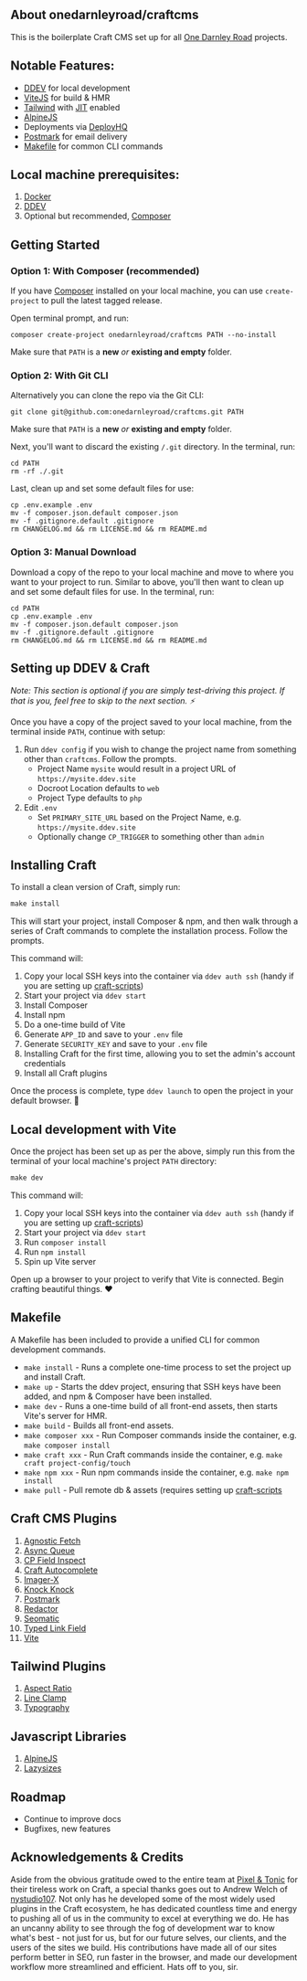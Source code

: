 ## About onedarnleyroad/craftcms

This is the boilerplate Craft CMS set up for all [One Darnley Road](https://www.onedarnleyroad.com/) projects.

## Notable Features:

- [DDEV](https://ddev.readthedocs.io/) for local development
- [ViteJS](https://vitejs.dev/) for build & HMR
- [Tailwind](https://tailwindcss.com) with [JIT](https://tailwindcss.com/docs/just-in-time-mode) enabled
- [AlpineJS](https://alpinejs.dev/)
- Deployments via [DeployHQ](https://www.deployhq.com/)
- [Postmark](https://postmarkapp.com/) for email delivery
- [Makefile](https://www.gnu.org/software/make/manual/make.html) for common CLI commands

## Local machine prerequisites:

1. [Docker](https://www.docker.com/)
2. [DDEV](https://ddev.readthedocs.io/)
3. Optional but recommended, [Composer](https://getcomposer.org/)

## Getting Started

### Option 1: With Composer (recommended)

If you have [Composer](https://getcomposer.org/) installed on your local machine,
you can use `create-project` to pull the latest tagged release.

Open terminal prompt, and run:

```
composer create-project onedarnleyroad/craftcms PATH --no-install
```

Make sure that `PATH` is a **new** _or_ **existing and empty** folder.

### Option 2: With Git CLI

Alternatively you can clone the repo via the Git CLI:

```
git clone git@github.com:onedarnleyroad/craftcms.git PATH
```

Make sure that `PATH` is a **new** _or_ **existing and empty** folder.

Next, you'll want to discard the existing `/.git` directory. In the terminal, run:

```
cd PATH
rm -rf ./.git
```

Last, clean up and set some default files for use:

```
cp .env.example .env
mv -f composer.json.default composer.json
mv -f .gitignore.default .gitignore
rm CHANGELOG.md && rm LICENSE.md && rm README.md
```

### Option 3: Manual Download

Download a copy of the repo to your local machine and move to where you want to your project to run. Similar to above, you'll then want to clean up and set some default files for use. In the terminal, run:

```
cd PATH
cp .env.example .env
mv -f composer.json.default composer.json
mv -f .gitignore.default .gitignore
rm CHANGELOG.md && rm LICENSE.md && rm README.md
```

## Setting up DDEV & Craft

_Note: This section is optional if you are simply test-driving this project. If that is you, feel free to skip to the next section. ⚡_

Once you have a copy of the project saved to your local machine, from the terminal inside `PATH`, continue with setup:

1. Run `ddev config` if you wish to change the project name from something other than `craftcms`. Follow the prompts.
   - Project Name `mysite` would result in a project URL of `https://mysite.ddev.site`
   - Docroot Location defaults to `web`
   - Project Type defaults to `php`
2. Edit `.env`
   - Set `PRIMARY_SITE_URL` based on the Project Name, e.g. `https://mysite.ddev.site`
   - Optionally change `CP_TRIGGER` to something other than `admin`
   
## Installing Craft

To install a clean version of Craft, simply run:

```makefile
make install
```

This will start your project, install Composer & npm, and then walk through a series of Craft commands to complete the installation process. Follow the prompts.

This command will:

1. Copy your local SSH keys into the container via `ddev auth ssh` (handy if you are setting up [craft-scripts](https://github.com/nystudio107/craft-scripts/))
2. Start your project via `ddev start`
3. Install Composer
4. Install npm
5. Do a one-time build of Vite
6. Generate `APP_ID` and save to your `.env` file
7. Generate `SECURITY_KEY` and save to your `.env` file
8. Installing Craft for the first time, allowing you to set the admin's account credentials
9. Install all Craft plugins

Once the process is complete, type `ddev launch` to open the project in your default browser. 🚀

## Local development with Vite

Once the project has been set up as per the above, simply run this from the terminal of your local machine's project `PATH` directory:

```makefile
make dev
```

This command will:

1. Copy your local SSH keys into the container via `ddev auth ssh` (handy if you are setting up [craft-scripts](https://github.com/nystudio107/craft-scripts/))
2. Start your project via `ddev start`
3. Run `composer install`
4. Run `npm install`
5. Spin up Vite server

Open up a browser to your project to verify that Vite is connected. Begin crafting beautiful things. ❤️

## Makefile

A Makefile has been included to provide a unified CLI for common development commands.

- `make install` - Runs a complete one-time process to set the project up and install Craft.
- `make up` - Starts the ddev project, ensuring that SSH keys have been added, and npm & Composer have been installed.
- `make dev` - Runs a one-time build of all front-end assets, then starts Vite's server for HMR.
- `make build` - Builds all front-end assets.
- `make composer xxx` - Run Composer commands inside the container, e.g. `make composer install`
- `make craft xxx` - Run Craft commands inside the container, e.g. `make craft project-config/touch`
- `make npm xxx` - Run npm commands inside the container, e.g. `make npm install`
- `make pull` - Pull remote db & assets (requires setting up [craft-scripts](https://github.com/nystudio107/craft-scripts/)

## Craft CMS Plugins

1. [Agnostic Fetch](https://plugins.craftcms.com/agnostic-fetch)
2. [Async Queue](https://plugins.craftcms.com/async-queue)
3. [CP Field Inspect](https://plugins.craftcms.com/cp-field-inspect)
4. [Craft Autocomplete](https://github.com/nystudio107/craft-autocomplete)
5. [Imager-X](https://imager-x.spacecat.ninja/)
6. [Knock Knock](https://plugins.craftcms.com/knock-knock)
7. [Postmark](https://plugins.craftcms.com/postmark)
8. [Redactor](https://plugins.craftcms.com/redactor)
9. [Seomatic](https://nystudio107.com/docs/seomatic/)
10. [Typed Link Field](https://plugins.craftcms.com/typedlinkfield)
11. [Vite](https://github.com/nystudio107/craft-vite)

## Tailwind Plugins

1. [Aspect Ratio](https://github.com/tailwindlabs/tailwindcss-aspect-ratio)
1. [Line Clamp](https://github.com/tailwindlabs/tailwindcss-line-clamp)
1. [Typography](https://github.com/tailwindlabs/tailwindcss-typography)

## Javascript Libraries

1. [AlpineJS](https://alpinejs.dev/)
1. [Lazysizes](https://afarkas.github.io/lazysizes/)

## Roadmap

- Continue to improve docs
- Bugfixes, new features

## Acknowledgements & Credits

Aside from the obvious gratitude owed to the entire team at [Pixel & Tonic](https://pixelandtonic.com/) for their tireless work on Craft, a special thanks goes out to Andrew Welch of [nystudio107](https://nystudio107.com/). Not only has he developed some of the most widely used plugins in the Craft ecosystem, he has dedicated countless time and energy to pushing all of us in the community to excel at everything we do. He has an uncanny ability to see through the fog of development war to know what's best - not just for us, but for our future selves, our clients, and the users of the sites we build. His contributions have made all of our sites perform better in SEO, run faster in the browser, and made our development workflow more streamlined and efficient. Hats off to you, sir. 
